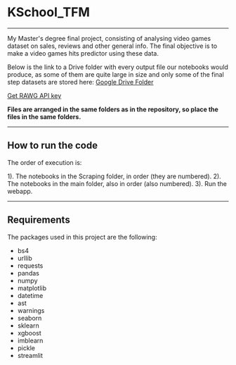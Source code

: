 # KSchool_TFM
---

My Master's degree final project, consisting of analysing video games dataset on sales, reviews and other general info. The final objective is to make a video games hits predictor using these data.

Below is the link to a Drive folder with every output file our notebooks would produce, as some of them are quite large in size and only some of the final step datasets are stored here:
[Google Drive Folder](https://drive.google.com/drive/folders/1MJjZaWUMtwQs1NUpF7TqBWZMAKILZcZk?usp=sharing)

[Get RAWG API key](https://rawg.io/apidocs)

**Files are arranged in the same folders as in the repository, so place the files in the same folders.**

---

## How to run the code

The order of execution is:

1). The notebooks in the Scraping folder, in order (they are numbered).
2). The notebooks in the main folder, also in order (also numbered).
3). Run the webapp.

---

## Requirements

The packages used in this project are the following:

- bs4
- urllib
- requests
- pandas
- numpy
- matplotlib
- datetime
- ast
- warnings
- seaborn
- sklearn
- xgboost
- imblearn
- pickle
- streamlit
